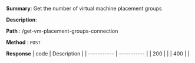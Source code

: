 **Summary**: Get the number of virtual machine placement groups

**Description**:

**Path** : /get-vm-placement-groups-connection

**Method** : `POST`

**Response**
| code      | Description |
| ----------- | ----------- |
|  200   |       |
|  400   |       |

